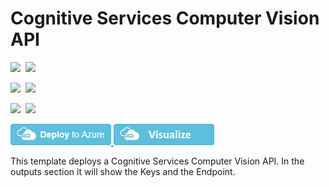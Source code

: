 # Cognitive Services Computer Vision API

<IMG SRC="https://azurequickstartsservice.blob.core.windows.net/badges/101-cognitive-services-Computer-vision-API/PublicLastTestDate.svg" />&nbsp;
<IMG SRC="https://azurequickstartsservice.blob.core.windows.net/badges/101-cognitive-services-Computer-vision-API/PublicDeployment.svg" />&nbsp;

<IMG SRC="https://azurequickstartsservice.blob.core.windows.net/badges/101-cognitive-services-Computer-vision-API/FairfaxLastTestDate.svg" />&nbsp;
<IMG SRC="https://azurequickstartsservice.blob.core.windows.net/badges/101-cognitive-services-Computer-vision-API/FairfaxDeployment.svg" />&nbsp;

<IMG SRC="https://azurequickstartsservice.blob.core.windows.net/badges/101-cognitive-services-Computer-vision-API/BestPracticeResult.svg" />&nbsp;
<IMG SRC="https://azurequickstartsservice.blob.core.windows.net/badges/101-cognitive-services-Computer-vision-API/CredScanResult.svg" />&nbsp;

<a href="https://portal.azure.com/#create/Microsoft.Template/uri/https%3A%2F%2Fraw.githubusercontent.com%2FAzure%2Fazure-quickstart-templates%2Fmaster%2F101-cognitive-services-Computer-vision-API%2Fazuredeploy.json" target="_blank">
<img src="https://raw.githubusercontent.com/Azure/azure-quickstart-templates/master/1-CONTRIBUTION-GUIDE/images/deploytoazure.png"/>
</a>
<a href="http://armviz.io/#/?load=https%3A%2F%2Fraw.githubusercontent.com%2FAzure%2Fazure-quickstart-templates%2Fmaster%2F101-cognitive-services-Computer-vision-API%2Fazuredeploy.json" target="_blank">
<img src="https://raw.githubusercontent.com/Azure/azure-quickstart-templates/master/1-CONTRIBUTION-GUIDE/images/visualizebutton.png"/>
</a>

This template deploys a Cognitive Services Computer Vision API.
In the outputs section it will show the Keys and the Endpoint.


